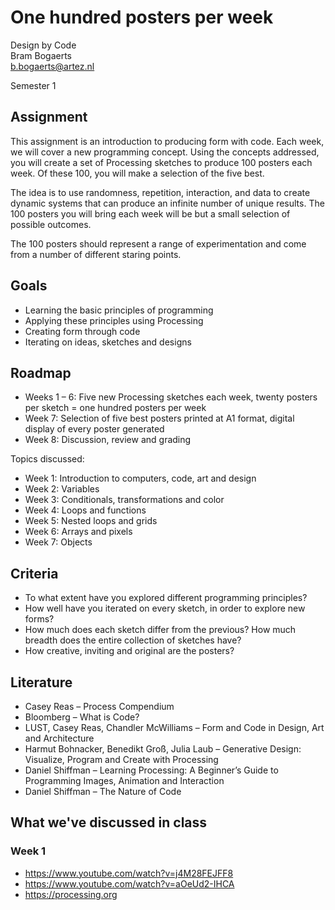 # One hundred posters per week

Design by Code  
Bram Bogaerts  
[b.bogaerts@artez.nl](mailto:b.bogaerts@artez.nl)

Semester 1

## Assignment

This assignment is an introduction to producing form with code. Each week, we will cover a new programming concept. Using the concepts addressed, you will create a set of Processing sketches to produce 100 posters each week. Of these 100, you will make a selection of the five best.

The idea is to use randomness, repetition, interaction, and data to create dynamic systems that can produce an infinite number of unique results. The 100 posters you will bring each week will be but a small selection of possible outcomes.

The 100 posters should represent a range of experimentation and come from a number of different staring points.

## Goals

- Learning the basic principles of programming
- Applying these principles using Processing
- Creating form through code
- Iterating on ideas, sketches and designs

## Roadmap

- Weeks 1 – 6: Five new Processing sketches each week, twenty posters per sketch = one hundred posters per week
- Week 7: Selection of five best posters printed at A1 format, digital display of every poster generated
- Week 8: Discussion, review and grading

Topics discussed:

- Week 1: Introduction to computers, code, art and design
- Week 2: Variables
- Week 3: Conditionals, transformations and color
- Week 4: Loops and functions
- Week 5: Nested loops and grids
- Week 6: Arrays and pixels
- Week 7: Objects

## Criteria

- To what extent have you explored different programming principles?
- How well have you iterated on every sketch, in order to explore new forms?
- How much does each sketch differ from the previous? How much breadth does the entire collection of sketches have?
- How creative, inviting and original are the posters?

## Literature

- Casey Reas – Process Compendium
- Bloomberg – What is Code? 
- LUST, Casey Reas, Chandler McWilliams – Form and Code in Design, Art and Architecture
- Harmut Bohnacker, Benedikt Groß, Julia Laub – Generative Design: Visualize, Program and Create with Processing
- Daniel Shiffman – Learning Processing: A Beginner’s Guide to Programming Images, Animation and Interaction
- Daniel Shiffman – The Nature of Code

## What we've discussed in class

### Week 1
- https://www.youtube.com/watch?v=j4M28FEJFF8
- https://www.youtube.com/watch?v=aOeUd2-IHCA
- https://processing.org
